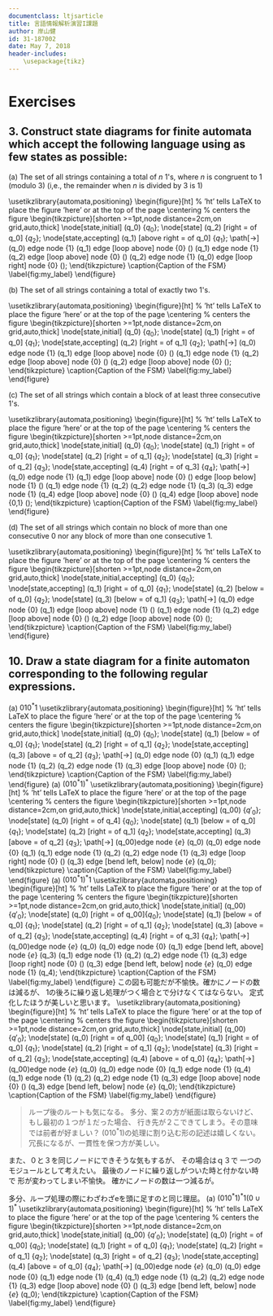 ```yaml
---
documentclass: ltjsarticle
title: 言語情報解析演習I課題
author: 岸山健
id: 31-187002
date: May 7, 2018
header-includes:
    \usepackage{tikz}
---
```


# Exercises

## 3. Construct state diagrams for finite automata which accept the following language using as few states as possible:

(a) The set of all strings containing a total of *n* 1's, where *n* is congruent to 1 (modulo 3)
(i,e., the remainder when *n* is divided by 3 is 1)

<!--
https://www3.nd.edu/~kogge/courses/cse30151-fa17/Public/other/tikz_tutorial.pdf
https://tex.stackexchange.com/questions/20784/which-package-can-be-used-to-draw-automata
矢印が出ないと思っていたら解像度の問題でした。
-->

\usetikzlibrary{automata,positioning}
\begin{figure}[ht] % ’ht’ tells LaTeX to place the figure ’here’ or at the top of the page
\centering % centers the figure
\begin{tikzpicture}[shorten >=1pt,node distance=2cm,on grid,auto,thick] 
   \node[state,initial]     (q_0)                        {$q_0$}; 
   \node[state]             (q_2) [right = of q_0]       {$q_2$}; 
   \node[state,accepting]   (q_1) [above right = of q_0] {$q_1$}; 
    \path[->] 
    (q_0) edge              node {1} (q_1)
          edge [loop above] node {0} ()
    (q_1) edge              node {1} (q_2)
          edge [loop above] node {0} ()
    (q_2) edge              node {1} (q_0)
          edge [loop right] node {0} ();
\end{tikzpicture}
\caption{Caption of the FSM}
\label{fig:my_label}
\end{figure}

(b) The set of all strings containing a total of exactly two 1's.

\usetikzlibrary{automata,positioning}
\begin{figure}[ht] % ’ht’ tells LaTeX to place the figure ’here’ or at the top of the page
\centering % centers the figure
\begin{tikzpicture}[shorten >=1pt,node distance=2cm,on grid,auto,thick] 
   \node[state,initial]     (q_0)                  {$q_0$}; 
   \node[state]             (q_1) [right = of q_0] {$q_1$}; 
   \node[state,accepting]   (q_2) [right = of q_1] {$q_2$}; 
    \path[->] 
    (q_0) edge              node {1} (q_1)
          edge [loop above] node {0} ()
    (q_1) edge              node {1} (q_2)
          edge [loop above] node {0} ()
    (q_2) edge [loop above] node {0} ();
\end{tikzpicture}
\caption{Caption of the FSM}
\label{fig:my_label}
\end{figure}

(c) The set of all strings which contain a block of at least three consecutive 1's.

\usetikzlibrary{automata,positioning}
\begin{figure}[ht] % ’ht’ tells LaTeX to place the figure ’here’ or at the top of the page
\centering % centers the figure
\begin{tikzpicture}[shorten >=1pt,node distance=2cm,on grid,auto,thick] 
   \node[state,initial]     (q_0)                  {$q_0$}; 
   \node[state]             (q_1) [right = of q_0] {$q_1$}; 
   \node[state]             (q_2) [right = of q_1] {$q_2$}; 
   \node[state]             (q_3) [right = of q_2] {$q_3$}; 
   \node[state,accepting]   (q_4) [right = of q_3] {$q_4$}; 
    \path[->] 
    (q_0) edge              node {1} (q_1)
          edge [loop above] node {0} ()
          edge [loop below] node {1} ()
    (q_1) edge              node {1} (q_2)
    (q_2) edge              node {1} (q_3)
    (q_3) edge              node {1} (q_4)
          edge [loop above] node {0} ()
    (q_4) edge [loop above] node {0,1} ();
\end{tikzpicture}
\caption{Caption of the FSM}
\label{fig:my_label}
\end{figure}

(d) The set of all strings which contain no block of more than one consecutive 0 nor any block of more than one consecutive 1.

\usetikzlibrary{automata,positioning}
\begin{figure}[ht] % ’ht’ tells LaTeX to place the figure ’here’ or at the top of the page
\centering % centers the figure
\begin{tikzpicture}[shorten >=1pt,node distance=2cm,on grid,auto,thick] 
   \node[state,initial,accepting] (q_0)                  {$q_0$}; 
   \node[state,accepting]         (q_1) [right = of q_0] {$q_1$}; 
   \node[state]                   (q_2) [below = of q_0] {$q_2$}; 
   \node[state]                   (q_3) [below = of q_1] {$q_3$}; 
    \path[->] 
    (q_0) edge              node {0} (q_1)
          edge [loop above] node {1} ()
    (q_1) edge              node {1} (q_2)
          edge [loop above] node {0} ()
    (q_2) edge [loop above] node {0} ();
\end{tikzpicture}
\caption{Caption of the FSM}
\label{fig:my_label}
\end{figure}

## 10. Draw a state diagram for a finite automaton corresponding to the following regular expressions.

(a) $010^*1$
    \usetikzlibrary{automata,positioning}
    \begin{figure}[ht] % ’ht’ tells LaTeX to place the figure ’here’ or at the top of the page
    \centering % centers the figure
    \begin{tikzpicture}[shorten >=1pt,node distance=2cm,on grid,auto,thick] 
       \node[state,initial]           (q_0)                  {$q_0$}; 
       \node[state]                   (q_1) [below = of q_0] {$q_1$}; 
       \node[state]                   (q_2) [right = of q_1] {$q_2$}; 
       \node[state,accepting]         (q_3) [above = of q_2] {$q_3$}; 
        \path[->] 
        (q_0) edge              node {0} (q_1)
        (q_1) edge              node {1} (q_2)
        (q_2) edge              node {1} (q_3)
              edge [loop above] node {0} ();
    \end{tikzpicture}
    \caption{Caption of the FSM}
    \label{fig:my_label}
    \end{figure}
(a) $(010^*1)^*$
    \usetikzlibrary{automata,positioning}
    \begin{figure}[ht] % ’ht’ tells LaTeX to place the figure ’here’ or at the top of the page
    \centering % centers the figure
    \begin{tikzpicture}[shorten >=1pt,node distance=2cm,on grid,auto,thick] 
       \node[state,initial,accepting] (q_00)                 {$q\prime_0$}; 
       \node[state]                   (q_0) [right = of q_4] {$q_0$}; 
       \node[state]                   (q_1) [below = of q_0] {$q_1$}; 
       \node[state]                   (q_2) [right = of q_1] {$q_2$}; 
       \node[state,accepting]         (q_3) [above = of q_2] {$q_3$}; 
        \path[->] 
        (q_00)edge              node {$e$} (q_0)
        (q_0) edge              node {0}   (q_1)
        (q_1) edge              node {1}   (q_2)
        (q_2) edge              node {1}   (q_3)
              edge [loop right] node {0}   ()
        (q_3) edge [bend left, below] node {$e$} (q_0);
    \end{tikzpicture}
    \caption{Caption of the FSM}
    \label{fig:my_label}
    \end{figure}
(a) $(010^*1)^*1$
    \usetikzlibrary{automata,positioning}
    \begin{figure}[ht] % ’ht’ tells LaTeX to place the figure ’here’ or at the top of the page
    \centering % centers the figure
    \begin{tikzpicture}[shorten >=1pt,node distance=2cm,on grid,auto,thick] 
       \node[state,initial]           (q_00)                 {$q\prime_0$}; 
       \node[state]                   (q_0) [right = of q_00]{$q_0$}; 
       \node[state]                   (q_1) [below = of q_0] {$q_1$}; 
       \node[state]                   (q_2) [right = of q_1] {$q_2$}; 
       \node[state]                   (q_3) [above = of q_2] {$q_3$}; 
       \node[state,accepting]         (q_4) [right = of q_3] {$q_4$}; 
        \path[->] 
        (q_00)edge              node {$e$} (q_0)
        (q_0) edge              node {0} (q_1)
              edge [bend left, above] node {$e$} (q_3)
        (q_1) edge              node {1} (q_2)
        (q_2) edge              node {1} (q_3)
              edge [loop right] node {0} ()
        (q_3) edge [bend left, below] node {$e$} (q_0)
              edge                    node {1} (q_4);
    \end{tikzpicture}
    \caption{Caption of the FSM}
    \label{fig:my_label}
    \end{figure}
この図も可能だが不愉快。確かにノードの数は減るが、
1の後ろに繰り返し処理がつく場合とで分けなくてはならない。
定式化したほうが美しいと思います。
    \usetikzlibrary{automata,positioning}
    \begin{figure}[ht] % ’ht’ tells LaTeX to place the figure ’here’ or at the top of the page
    \centering % centers the figure
    \begin{tikzpicture}[shorten >=1pt,node distance=2cm,on grid,auto,thick] 
       \node[state,initial]           (q_00)                  {$q\prime_0$}; 
       \node[state]                   (q_0) [right = of q_00] {$q_0$}; 
       \node[state]                   (q_1) [right = of q_0] {$q_1$}; 
       \node[state]                   (q_2) [right = of q_1] {$q_2$}; 
       \node[state]                   (q_3) [right = of q_2] {$q_3$}; 
       \node[state,accepting]         (q_4) [above = of q_0] {$q_4$}; 
        \path[->] 
        (q_00)edge              node {$e$} (q_0)
        (q_0) edge              node {0} (q_1)
              edge              node {1} (q_4)
        (q_1) edge              node {1} (q_2)
        (q_2) edge              node {1} (q_3)
              edge [loop above] node {0} ()
        (q_3) edge [bend left, below] node {$e$} (q_0);
    \end{tikzpicture}
    \caption{Caption of the FSM}
    \label{fig:my_label}
    \end{figure}
> ループ後のルートも気になる。
多分、案２の方が紙面は取らないけど、
もし最初の１つが１だった場合、
行き先が２こできてしまう。その意味では前者が好ましい？
$(010^*1)$の処理に割り込む形の記述は嬉しくない。
冗長になるが、一貫性を保つ方が美しい。

また、０と３を同じノードにできそうな気もするが、
その場合はｑ３で
一つのモジュールとして考えたい。
最後のノードに繰り返しがついた時と付かない時で
形が変わってしまい不愉快。
確かにノードの数は一つ減るが。

多分、ループ処理の際にわざわざeを頭に足すのと同じ理屈。
(a) $(010^*1)^*1(0 \cup 1)^*$
    \usetikzlibrary{automata,positioning}
    \begin{figure}[ht] % ’ht’ tells LaTeX to place the figure ’here’ or at the top of the page
    \centering % centers the figure
    \begin{tikzpicture}[shorten >=1pt,node distance=2cm,on grid,auto,thick] 
       \node[state,initial]           (q_00)                  {$q\prime_0$}; 
       \node[state]                   (q_0) [right = of q_00] {$q_0$}; 
       \node[state]                   (q_1) [right = of q_0] {$q_1$}; 
       \node[state]                   (q_2) [right = of q_1] {$q_2$}; 
       \node[state]                   (q_3) [right = of q_2] {$q_3$}; 
       \node[state,accepting]         (q_4) [above = of q_0] {$q_4$}; 
        \path[->] 
        (q_00)edge              node {$e$} (q_0)
        (q_0) edge              node {0} (q_1)
              edge              node {1} (q_4)
        (q_1) edge              node {1} (q_2)
        (q_2) edge              node {1} (q_3)
              edge [loop above] node {0} ()
        (q_3) edge [bend left, below] node {$e$} (q_0);
    \end{tikzpicture}
    \caption{Caption of the FSM}
    \label{fig:my_label}
    \end{figure}

<!--
なぜM1のループがM1プライムになるのか。
単にQ0をFinalにするだけではだめなのか。
M2がエラーになるけど。
一般化としてEを横に置いてあるだけなのか、
（そちらのほうが美しい）
それとも他の理由があるのか。
-->
